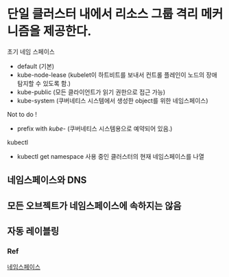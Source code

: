 # 단일 클러스터 내에서 리소스 그룹 격리 메커니즘을 제공한다.

초기 네임 스페이스
- default (기본)
- kube-node-lease (kubelet이 하트비트를 보내서 컨트롤 플레인이 노드의 장애 탐지할 수 있도록 함.)
- kube-public (모든 클라이언트가 읽기 권한으로 접근 가능)
- kube-system (쿠버네티스 시스템에서 생성한 object를 위한 네임스페이스)

Not to do !
- prefix with *kube-*  (쿠버네티스 시스템용으로 예약되어 있음.)

kubectl
- kubectl get namespace 
사용 중인 클러스터의 현재 네임스페이스를 나열

## 네임스페이스와 DNS

## 모든 오브젝트가 네임스페이스에 속하지는 않음

## 자동 레이블링



### Ref
[네임스페이스](https://kubernetes.io/ko/docs/concepts/overview/working-with-objects/namespaces)
